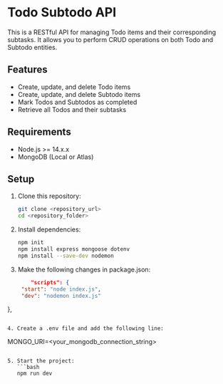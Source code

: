 # Todo Subtodo API

This is a RESTful API for managing Todo items and their corresponding subtasks. It allows you to perform CRUD operations on both Todo and Subtodo entities.

## Features
- Create, update, and delete Todo items
- Create, update, and delete Subtodo items
- Mark Todos and Subtodos as completed
- Retrieve all Todos and their subtasks

## Requirements
- Node.js >= 14.x.x
- MongoDB (Local or Atlas)

## Setup

1. Clone this repository:
   ```bash
   git clone <repository_url>
   cd <repository_folder>

2. Install dependencies:
   ```bash
   npm init
   npm install express mongoose dotenv
   npm install --save-dev nodemon
   ```

3. Make the following changes in package.json:
   ```json 
       "scripts": {
    "start": "node index.js",
    "dev": "nodemon index.js"
  },
   ```

4. Create a .env file and add the following line:
``` 
 MONGO_URI=<your_mongodb_connection_string>
``` 

5. Start the project:
   ```bash
   npm run dev
   ```